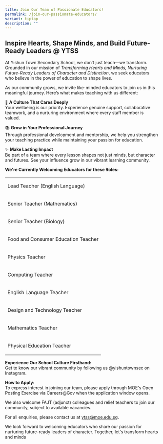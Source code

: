 ```yaml
---
title: Join Our Team of Passionate Educators!
permalink: /join-our-passionate-educators/
variant: tiptap
description: ""
---
```

<h2>Inspire Hearts, Shape Minds, and Build Future-Ready Leaders @ YTSS</h2>
<p>At&nbsp;Yishun Town Secondary School, we don’t just teach—we transform.
Grounded in our mission of&nbsp;<em>Transforming Hearts and Minds, Nurturing Future-Ready Leaders of Character and Distinction</em>,
we seek educators who believe in the power of education to shape lives.</p>
<p>As our community grows, we invite like-minded educators to join us in
this meaningful journey. Here’s what makes teaching with us different:</p>
<p>💙 <strong>A Culture That Cares Deeply</strong>
<br>Your wellbeing is our priority. Experience genuine support, collaborative
teamwork, and a nurturing environment where every staff member is valued.</p>
<p>📚 <strong>Grow in Your Professional Journey</strong>
<br>Through professional development and mentorship, we help you strengthen
your teaching practice while maintaining your passion for education.</p>
<p>✨ <strong>Make Lasting Impact</strong>
<br>Be part of a team where every lesson shapes not just minds, but character
and futures. See your influence grow in our vibrant learning community.</p>
<p><strong>We're Currently Welcoming Educators for these Roles:</strong>
</p>
<table style="minWidth: 25px">
<colgroup>
<col>
</colgroup>
<tbody>
<tr>
<td rowspan="1" colspan="1">
<p>Lead Teacher (English Language)</p>
</td>
</tr>
<tr>
<td rowspan="1" colspan="1">
<p>Senior Teacher (Mathematics)</p>
</td>
</tr>
<tr>
<td rowspan="1" colspan="1">
<p>Senior Teacher (Biology)</p>
</td>
</tr>
<tr>
<td rowspan="1" colspan="1">
<p>Food and Consumer Education Teacher</p>
</td>
</tr>
<tr>
<td rowspan="1" colspan="1">
<p>Physics Teacher</p>
</td>
</tr>
<tr>
<td rowspan="1" colspan="1">
<p>Computing Teacher</p>
</td>
</tr>
<tr>
<td rowspan="1" colspan="1">
<p>English Language Teacher</p>
</td>
</tr>
<tr>
<td rowspan="1" colspan="1">
<p>Design and Technology Teacher</p>
</td>
</tr>
<tr>
<td rowspan="1" colspan="1">
<p>Mathematics Teacher</p>
</td>
</tr>
<tr>
<td rowspan="1" colspan="1">
<p>Physical Education Teacher</p>
</td>
</tr>
</tbody>
</table>
<p><strong>Experience Our School Culture Firsthand:</strong>
<br>Get to know our vibrant community by following us @yishuntownsec on Instagram.</p>
<p><strong>How to Apply:</strong>
<br>To express interest in joining our team, please apply through MOE's Open
Posting Exercise via Careers@Gov when the application window opens.</p>
<p>We also welcome FAJT (adjunct) colleagues and relief teachers to join
our community, subject to available vacancies.</p>
<p>For all enquiries, please contact us at <a href="https://mailto:ytss@moe.edu.sg/" rel="noopener noreferrer nofollow" target="_blank">ytss@moe.edu.sg</a>.</p>
<p>We look forward to welcoming educators who share our passion for nurturing
future-ready leaders of character. Together, let's transform hearts and
minds</p>